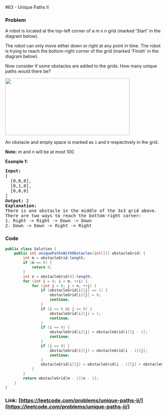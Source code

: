 #63 - Unique Paths II

### Problem
<p>A robot is located at the top-left corner of a <em>m</em> x <em>n</em> grid (marked &#39;Start&#39; in the diagram below).</p>

<p>The robot can only move either down or right at any point in time. The robot is trying to reach the bottom-right corner of the grid (marked &#39;Finish&#39; in the diagram below).</p>

<p>Now consider if some obstacles are added to the grids. How many unique paths would there be?</p>

<p><img src="https://assets.leetcode.com/uploads/2018/10/22/robot_maze.png" style="width: 400px; height: 183px;" /></p>

<p>An obstacle and empty space is marked as <code>1</code> and <code>0</code> respectively in the grid.</p>

<p><strong>Note:</strong> <em>m</em> and <em>n</em> will be at most 100.</p>

<p><strong>Example 1:</strong></p>

<pre>
<strong>Input:
</strong>[
&nbsp; [0,0,0],
&nbsp; [0,1,0],
&nbsp; [0,0,0]
]
<strong>Output:</strong> 2
<strong>Explanation:</strong>
There is one obstacle in the middle of the 3x3 grid above.
There are two ways to reach the bottom-right corner:
1. Right -&gt; Right -&gt; Down -&gt; Down
2. Down -&gt; Down -&gt; Right -&gt; Right
</pre>


### Code
```java
public class Solution {
    public int uniquePathsWithObstacles(int[][] obstacleGrid) {
        int m = obstacleGrid.length;
        if (m == 0) {
            return 0;
        }
        int n = obstacleGrid[0].length;
        for (int i = 0; i < m; ++i) {
            for (int j = 0; j < n; ++j) {
                if (obstacleGrid[i][j] == 1) {
                    obstacleGrid[i][j] = 0;
                    continue;
                }
                if (i == 0 && j == 0) {
                    obstacleGrid[i][j] = 1;
                    continue;
                }
                if (i == 0) {
                    obstacleGrid[i][j] = obstacleGrid[i][j - 1];
                    continue;
                }
                if (j == 0) {
                    obstacleGrid[i][j] = obstacleGrid[i - 1][j];
                    continue;
                }
                obstacleGrid[i][j] = obstacleGrid[i - 1][j] + obstacleGrid[i][j - 1];
            }
        }
        return obstacleGrid[m - 1][n - 1];
    }
}
```
### Link: [https://leetcode.com/problems/unique-paths-ii/](https://leetcode.com/problems/unique-paths-ii/)
